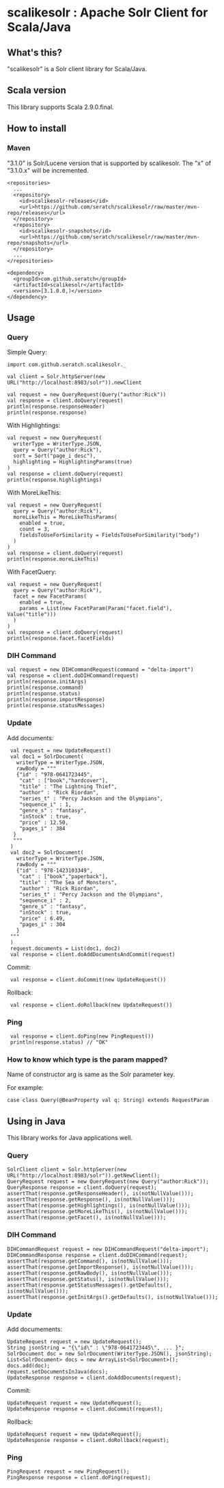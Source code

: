# scalikesolr : Apache Solr Client for Scala/Java

## What's this?

"scalikesolr" is a Solr client library for Scala/Java.

## Scala version

This library supports Scala 2.9.0.final.

## How to install

### Maven

"3.1.0" is Solr/Lucene version that is supported by scalikesolr. The "x" of "3.1.0.x" will be incremented.

    <repositories>
      ...
      <repository>
        <id>scalikesolr-releases</id>
        <url>https://github.com/seratch/scalikesolr/raw/master/mvn-repo/releases</url>
      </repository>
      <repository>
        <id>scalikesolr-snapshots</id>
        <url>https://github.com/seratch/scalikesolr/raw/master/mvn-repo/snapshots</url>
      </repository>
      ...
    </repositories>

    <dependency>
      <groupId>com.github.seratch</groupId>
      <artifactId>scalikesolr</artifactId>
      <version>[3.1.0.0,)</version>
    </dependency>

## Usage

### Query

Simple Query:

    import com.github.seratch.scalikesolr._

    val client = Solr.httpServer(new URL("http://localhost:8983/solr")).newClient

    val request = new QueryRequest(Query("author:Rick"))
    val response = client.doQuery(request)
    println(response.responseHeader)
    println(response.response)

With Highlightings:

    val request = new QueryRequest(
      writerType = WriterType.JSON,
      query = Query("author:Rick"),
      sort = Sort("page_i desc"),
      highlighting = HighlightingParams(true)
    )
    val response = client.doQuery(request)
    println(response.highlightings)

With MoreLikeThis:

    val request = new QueryRequest(
      query = Query("author:Rick"),
      moreLikeThis = MoreLikeThisParams(
        enabled = true,
        count = 3,
        fieldsToUseForSimilarity = FieldsToUseForSimilarity("body")
      )
    )
    val response = client.doQuery(request)
    println(response.moreLikeThis)

With FacetQuery:

    val request = new QueryRequest(
      query = Query("author:Rick"),
      facet = new FacetParams(
        enabled = true,
        params = List(new FacetParam(Param("facet.field"), Value("title")))
      )
    )
    val response = client.doQuery(request)
    println(response.facet.facetFields)

### DIH Command

    val request = new DIHCommandRequest(command = "delta-import")
    val response = client.doDIHCommand(request)
    println(response.initArgs)
    println(response.command)
    println(response.status)
    println(response.importResponse)
    println(response.statusMessages)

### Update

Add documents:

     val request = new UpdateRequest()
     val doc1 = SolrDocument(
       writerType = WriterType.JSON,
       rawBody = """
       {"id" : "978-0641723445",
        "cat" : ["book","hardcover"],
        "title" : "The Lightning Thief",
        "author" : "Rick Riordan",
        "series_t" : "Percy Jackson and the Olympians",
        "sequence_i" : 1,
        "genre_s" : "fantasy",
        "inStock" : true,
        "price" : 12.50,
        "pages_i" : 384
      }
      """
     )
     val doc2 = SolrDocument(
       writerType = WriterType.JSON,
       rawBody = """
       {"id" : "978-1423103349",
        "cat" : ["book","paperback"],
        "title" : "The Sea of Monsters",
        "author" : "Rick Riordan",
        "series_t" : "Percy Jackson and the Olympians",
        "sequence_i" : 2,
        "genre_s" : "fantasy",
        "inStock" : true,
        "price" : 6.49,
        "pages_i" : 304
       }
     """
     )
     request.documents = List(doc1, doc2)
     val response = client.doAddDocumentsAndCommit(request)

Commit:

     val response = client.doCommit(new UpdateRequest())

Rollback:

     val response = client.doRollback(new UpdateRequest())

### Ping

     val response = client.doPing(new PingRequest())
     println(response.status) // "OK"

### How to know which type is the param mapped?

Name of constructor arg is same as the Solr parameter key.

For example:

    case class Query(@BeanProperty val q: String) extends RequestParam

## Using in Java

This library works for Java applications well.

### Query

    SolrClient client = Solr.httpServer(new URL("http://localhost:8983/solr")).getNewClient();
    QueryRequest request = new QueryRequest(new Query("author:Rick"));
    QueryResponse response = client.doQuery(request);
    assertThat(response.getResponseHeader(), is(notNullValue()));
    assertThat(response.getResponse(), is(notNullValue()));
    assertThat(response.getHighlightings(), is(notNullValue()));
    assertThat(response.getMoreLikeThis(), is(notNullValue()));
    assertThat(response.getFacet(), is(notNullValue()));

### DIH Command

    DIHCommandRequest request = new DIHCommandRequest("delta-import");
    DIHCommandResponse response = client.doDIHCommand(request);
    assertThat(response.getCommand(), is(notNullValue()));
    assertThat(response.getImportResponse(), is(notNullValue()));
    assertThat(response.getRawBody(), is(notNullValue()));
    assertThat(response.getStatus(), is(notNullValue()));
    assertThat(response.getStatusMessages().getDefaults(), is(notNullValue()));
    assertThat(response.getInitArgs().getDefaults(), is(notNullValue()));

### Update

Add documements:

    UpdateRequest request = new UpdateRequest();
    String jsonString = "{\"id\" : \"978-0641723445\", ... }";
    SolrDocument doc = new SolrDocument(WriterType.JSON(), jsonString);
    List<SolrDocument> docs = new ArrayList<SolrDocument>();
    docs.add(doc);
    request.setDocumentsInJava(docs);
    UpdateResponse response = client.doAddDocuments(request);

Commit:

    UpdateRequest request = new UpdateRequest();
    UpdateResponse response = client.doCommit(request);

Rollback:

    UpdateRequest request = new UpdateRequest();
    UpdateResponse response = client.doRollback(request);

### Ping

    PingRequest request = new PingRequest();
    PingResponse response = client.doPing(request);
